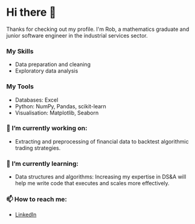 # Hi there 👋

Thanks for checking out my profile. I'm Rob, a mathematics graduate and junior software engineer in the industrial services sector.


### My Skills
- Data preparation and cleaning
- Exploratory data analysis

### My Tools
- Databases: Excel
- Python: NumPy, Pandas, scikit-learn
- Visualisation: Matplotlib, Seaborn

### 🔭 I’m currently working on:

- Extracting and preprocessing of financial data to backtest algorithmic trading strategies.

### 🌱 I’m currently learning:

- Data structures and algorithms: Increasing my expertise in DS&A will help me write code that executes and scales more effectively. 


### 📫 How to reach me: 

- [LinkedIn](https://www.linkedin.com/in/robert-evans-7a6125125/)

